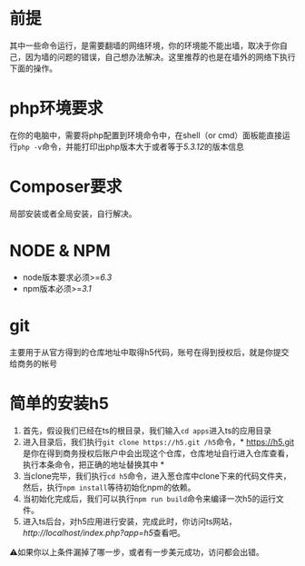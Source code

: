 # 前提
其中一些命令运行，是需要翻墙的网络环境，你的环境能不能出墙，取决于你自己，因为墙的问题的错误，自己想办法解决。这里推荐的也是在墙外的网络下执行下面的操作。

# php环境要求
在你的电脑中，需要将php配置到环境命令中，在shell（or cmd）面板能直接运行`php -v`命令，并能打印出php版本大于或者等于*5.3.12*的版本信息

# Composer要求
局部安装或者全局安装，自行解决。

# NODE & NPM 
 - node版本要求必须>=*6.3*
 - npm版本必须>=*3.1*

# git
主要用于从官方得到的仓库地址中取得h5代码，账号在得到授权后，就是你提交给商务的帐号

# 简单的安装h5
1. 首先，假设我们已经在ts的根目录，我们输入`cd apps`进入ts的应用目录
2. 进入目录后，我们执行`git clone https://h5.git /h5`命令，* https://h5.git 是你在得到商务授权后账户中会出现这个仓库，仓库地址自行进入仓库查看，执行本条命令，把正确的地址替换其中 *
3. 当clone完毕，我们执行`cd h5`命令，进入葱仓库中clone下来的代码文件夹，然后，执行`npm install`等待初始化npm的依赖。
4. 当初始化完成后，我们可以执行`npm run build`命令来编译一次h5的运行文件。
5. 进入ts后台，对h5应用进行安装，完成此时，你访问ts网站，*http://localhost/index.php?app=h5*查看吧。️

⚠️如果你以上条件漏掉了哪一步，或者有一步美元成功，访问都会出错。
